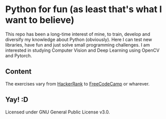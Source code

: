 # Python for fun (as least that's what I want to believe)
This repo has been a long-time interest of mine, to train, develop and diversify my knowledge about Python (obviously).
Here I can test new libraries, have fun and just solve small programming challenges.
I am interested in studying Computer Vision and Deep Learning using OpenCV and Pytorch.

## Content
The exercises vary from [HackerRank](ww.hackerrank.com) to [FreeCodeCamp](https://www.freecodecamp.org/) or wharever.

## Yay! :D 
Licensed under GNU General Public License v3.0.
